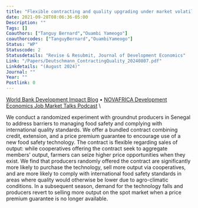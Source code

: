```yaml
---
title: "Flexible contracting and quality upgrading under market volatility: experimental evidence from Senegal"
date: 2021-09-28T08:06:36-05:00
Description: ""
Tags: []
Coauthors: ["Tanguy Bernard","Ouambi Yameogo"]
coauthorcodes: ["TanguyBernard","OuambiYameogo"]
Status: "WP"
Statuscode: 2
Statusdetails: "Revise & Resubmit, Journal of Development Economics"
Link: "/Papers/Deutschmann_ContractingQuality_20240807.pdf"
Linkdetails: "(August 2024)"
Journal: ""
Year: ""
Postlink: 0
---
```

[World Bank Development Impact Blog](https://blogs.worldbank.org/impactevaluations/cracking-open-new-markets-contract-helps-farmers-senegal-meet-export-quality) &#8226;  [NOVAFRICA Development Economics Job Market Talks Podcast](https://novafrica.org/novafrica-development-economics-job-market-talks/) \

We conduct a randomized experiment with groundnut producers in Senegal to address barriers to managing food safety and complying with international quality standards. We offer a bundled contract combining credit, extension, and a price premium guarantee to encourage use of a new food safety technology.
The contract is flexible regarding sales of output: while cooperatives offering the contract seek to aggregate members' output, farmers can seize higher price opportunities when they exist. 
We find that producers randomly offered the contract are significantly more likely to purchase the technology, sell more output via cooperatives, and are more likely to comply with international food safety standards in areas where quality would otherwise be lower due to agro-climatic conditions. In a subsequent season, demand for the technology falls and producers revert to selling more output on the spot market when a price premium guarantee is no longer available. 